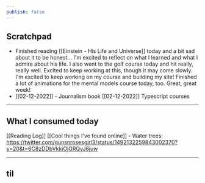 ```yaml
---
publish: false
---
```


## Scratchpad
- Finished reading [[Einstein - His Life and Universe]] today and a bit sad about it to be honest... I'm excited to reflect on what I learned and what I admire about his life. I also went to the golf course today and hit really, really well. Excited to keep working at this, though it may come slowly. I'm excited to keep working on my course and building my site!  Finished a lot of animations for the mental models course today, too. Great, great week!
- [[02-12-2022]] - Journalism book [[02-12-2022]] Typescript courses


***
## What I consumed today
[[Reading Log]]
[[Cool things I've found online]] - Water trees: https://twitter.com/gunsnrosesgirl3/status/1492132259843002370?s=20&t=6C8zDDbVkkiOjGRQyJ6juw
***
## til


